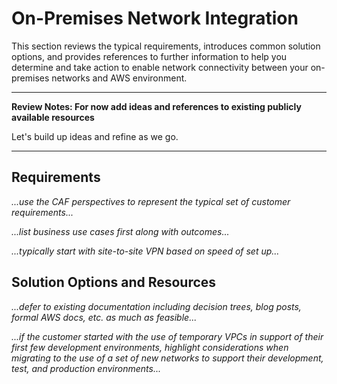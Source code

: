 # On-Premises Network Integration

This section reviews the typical requirements, introduces common solution options, and provides references to further information to help you determine and take action to enable network connectivity between your on-premises networks and AWS environment.

---
**Review Notes: For now add ideas and references to existing publicly available resources**

Let's build up ideas and refine as we go.

---

## Requirements

*...use the CAF perspectives to represent the typical set of customer requirements...*

*...list business use cases first along with outcomes...*

*...typically start with site-to-site VPN based on speed of set up...*

## Solution Options and Resources

*...defer to existing documentation including decision trees, blog posts, formal AWS docs, etc. as much as feasible...*

*...if the customer started with the use of temporary VPCs in support of their first few development environments, highlight considerations when migrating to the use of a set of new networks to support their development, test, and production environments...*
